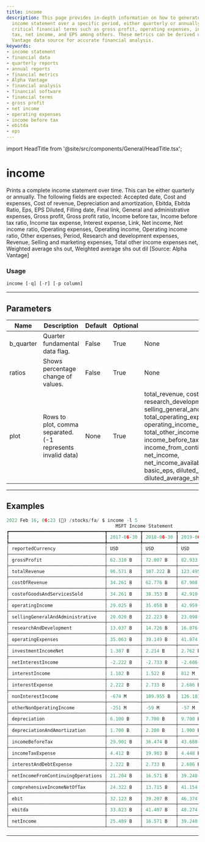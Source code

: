 ```yaml
---
title: income
description: This page provides in-depth information on how to generate a comprehensive
  income statement over a specific period, either quarterly or annually. It covers
  critical financial terms such as gross profit, operating expenses, income before
  tax, net income, and EPS among others. These metrics can be derived using Alpha
  Vantage data source for accurate financial analysis.
keywords:
- income statement
- financial data
- quarterly reports
- annual reports
- financial metrics
- Alpha Vantage
- financial analysis
- financial software
- financial terms
- gross profit
- net income
- operating expenses
- income before tax
- ebitda
- eps
---
```


import HeadTitle from '@site/src/components/General/HeadTitle.tsx';

<HeadTitle title="income - Fa - Stocks - Reference | OpenBB Terminal Docs" />

# income

Prints a complete income statement over time. This can be either quarterly or annually. The following fields are expected: Accepted date, Cost and expenses, Cost of revenue, Depreciation and amortization, Ebitda, Ebitda Ratio, Eps, EPS Diluted, Filling date, Final link, General and administrative expenses, Gross profit, Gross profit ratio, Income before tax, Income before tax ratio, Income tax expense, Interest expense, Link, Net income, Net income ratio, Operating expenses, Operating income, Operating income ratio, Other expenses, Period, Research and development expenses, Revenue, Selling and marketing expenses, Total other income expenses net, Weighted average shs out, Weighted average shs out dil [Source: Alpha Vantage]

### Usage

```python
income [-q] [-r] [-p column]
```

---

## Parameters

| Name | Description | Default | Optional | Choices |
| ---- | ----------- | ------- | -------- | ------- |
| b_quarter | Quarter fundamental data flag. | False | True | None |
| ratios | Shows percentage change of values. | False | True | None |
| plot | Rows to plot, comma separated. (-1 represents invalid data) | None | True | total_revenue, cost_of_revenue, gross_profit, research_development, selling_general_and_administrative, total_operating_expenses, operating_income_or_loss, interest_expense, total_other_income/expenses_net, income_before_tax, income_tax_expense, income_from_continuing_operations, net_income, net_income_available_to_common_shareholders, basic_eps, diluted_eps, basic_average_shares, diluted_average_shares, ebitda |


---

## Examples

```python
2022 Feb 16, 06:23 (🦋) /stocks/fa/ $ income -l 5
                                        MSFT Income Statement
┏━━━━━━━━━━━━━━━━━━━━━━━━━━━━━━━━━━━┳━━━━━━━━━━━━┳━━━━━━━━━━━━┳━━━━━━━━━━━━┳━━━━━━━━━━━━┳━━━━━━━━━━━━┓
┃                                   ┃ 2017-06-30 ┃ 2018-06-30 ┃ 2019-06-30 ┃ 2020-06-30 ┃ 2021-06-30 ┃
┡━━━━━━━━━━━━━━━━━━━━━━━━━━━━━━━━━━━╇━━━━━━━━━━━━╇━━━━━━━━━━━━╇━━━━━━━━━━━━╇━━━━━━━━━━━━╇━━━━━━━━━━━━┩
│ reportedCurrency                  │ USD        │ USD        │ USD        │ USD        │ USD        │
├───────────────────────────────────┼────────────┼────────────┼────────────┼────────────┼────────────┤
│ grossProfit                       │ 62.310 B   │ 72.007 B   │ 82.933 B   │ 96.937 B   │ 115.856 B  │
├───────────────────────────────────┼────────────┼────────────┼────────────┼────────────┼────────────┤
│ totalRevenue                      │ 96.571 B   │ 107.222 B  │ 123.495 B  │ 140.503 B  │ 165.936 B  │
├───────────────────────────────────┼────────────┼────────────┼────────────┼────────────┼────────────┤
│ costOfRevenue                     │ 34.261 B   │ 62.776 B   │ 67.908 B   │ 73.159 B   │ 79.977 B   │
├───────────────────────────────────┼────────────┼────────────┼────────────┼────────────┼────────────┤
│ costofGoodsAndServicesSold        │ 34.261 B   │ 38.353 B   │ 42.910 B   │ 46.078 B   │ 52.232 B   │
├───────────────────────────────────┼────────────┼────────────┼────────────┼────────────┼────────────┤
│ operatingIncome                   │ 29.025 B   │ 35.058 B   │ 42.959 B   │ 52.959 B   │ 69.916 B   │
├───────────────────────────────────┼────────────┼────────────┼────────────┼────────────┼────────────┤
│ sellingGeneralAndAdministrative   │ 20.020 B   │ 22.223 B   │ 23.098 B   │ 24.709 B   │ 25.224 B   │
├───────────────────────────────────┼────────────┼────────────┼────────────┼────────────┼────────────┤
│ researchAndDevelopment            │ 13.037 B   │ 14.726 B   │ 16.876 B   │ 19.269 B   │ 20.716 B   │
├───────────────────────────────────┼────────────┼────────────┼────────────┼────────────┼────────────┤
│ operatingExpenses                 │ 35.063 B   │ 39.149 B   │ 41.874 B   │ 46.350 B   │ 48.461 B   │
├───────────────────────────────────┼────────────┼────────────┼────────────┼────────────┼────────────┤
│ investmentIncomeNet               │ 1.387 B    │ 2.214 B    │ 2.762 B    │ 2.680 B    │ 2.131 B    │
├───────────────────────────────────┼────────────┼────────────┼────────────┼────────────┼────────────┤
│ netInterestIncome                 │ -2.222 B   │ -2.733 B   │ -2.686 B   │ -2.591 B   │ -2.346 B   │
├───────────────────────────────────┼────────────┼────────────┼────────────┼────────────┼────────────┤
│ interestIncome                    │ 1.182 B    │ 1.522 B    │ 812 M      │ 2.680 B    │ 2.131 B    │
├───────────────────────────────────┼────────────┼────────────┼────────────┼────────────┼────────────┤
│ interestExpense                   │ 2.222 B    │ 2.733 B    │ 2.686 B    │ 2.591 B    │ 2.346 B    │
├───────────────────────────────────┼────────────┼────────────┼────────────┼────────────┼────────────┤
│ nonInterestIncome                 │ -674 M     │ 109.955 B  │ 126.181 B  │ 143.094 B  │ 168.282 B  │
├───────────────────────────────────┼────────────┼────────────┼────────────┼────────────┼────────────┤
│ otherNonOperatingIncome           │ -251 M     │ -59 M      │ -57 M      │ -40 M      │ 98 M       │
├───────────────────────────────────┼────────────┼────────────┼────────────┼────────────┼────────────┤
│ depreciation                      │ 6.100 B    │ 7.700 B    │ 9.700 B    │ 10.700 B   │ 9.300 B    │
├───────────────────────────────────┼────────────┼────────────┼────────────┼────────────┼────────────┤
│ depreciationAndAmortization       │ 1.700 B    │ 2.200 B    │ 1.900 B    │ 2.211 B    │ 2.521 B    │
├───────────────────────────────────┼────────────┼────────────┼────────────┼────────────┼────────────┤
│ incomeBeforeTax                   │ 29.901 B   │ 36.474 B   │ 43.688 B   │ 53.036 B   │ 71.102 B   │
├───────────────────────────────────┼────────────┼────────────┼────────────┼────────────┼────────────┤
│ incomeTaxExpense                  │ 4.412 B    │ 19.903 B   │ 4.448 B    │ 8.755 B    │ 9.831 B    │
├───────────────────────────────────┼────────────┼────────────┼────────────┼────────────┼────────────┤
│ interestAndDebtExpense            │ 2.222 B    │ 2.733 B    │ 2.686 B    │ 2.591 B    │ 2.346 B    │
├───────────────────────────────────┼────────────┼────────────┼────────────┼────────────┼────────────┤
│ netIncomeFromContinuingOperations │ 21.204 B   │ 16.571 B   │ 39.240 B   │ 44.281 B   │ 61.271 B   │
├───────────────────────────────────┼────────────┼────────────┼────────────┼────────────┼────────────┤
│ comprehensiveIncomeNetOfTax       │ 24.322 B   │ 13.715 B   │ 41.154 B   │ 47.807 B   │ 59.897 B   │
├───────────────────────────────────┼────────────┼────────────┼────────────┼────────────┼────────────┤
│ ebit                              │ 32.123 B   │ 39.207 B   │ 46.374 B   │ 55.627 B   │ 73.448 B   │
├───────────────────────────────────┼────────────┼────────────┼────────────┼────────────┼────────────┤
│ ebitda                            │ 33.823 B   │ 41.407 B   │ 48.274 B   │ 57.838 B   │ 75.969 B   │
├───────────────────────────────────┼────────────┼────────────┼────────────┼────────────┼────────────┤
│ netIncome                         │ 25.489 B   │ 16.571 B   │ 39.240 B   │ 44.281 B   │ 61.271 B   │
└───────────────────────────────────┴────────────┴────────────┴────────────┴────────────┴────────────┘
```
---
